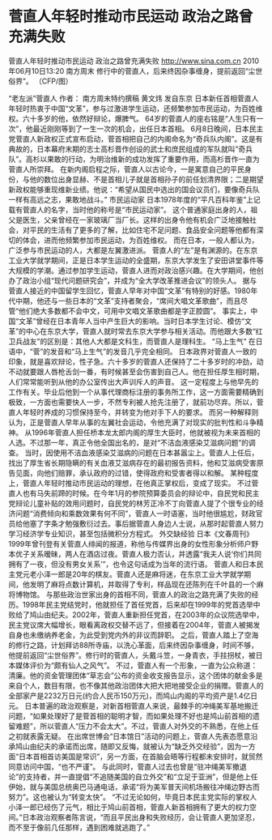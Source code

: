 # 菅直人年轻时推动市民运动 政治之路曾充满失败

菅直人年轻时推动市民运动 政治之路曾充满失败
http://www.sina.com.cn  2010年06月10日13:20  南方周末
修行中的菅直人，后来终因杂事缠身，提前返回“尘世俗界”。 （CFP/图）

“老左派”菅直人
作者： 南方周末特约撰稿 黄文炜 发自东京
日本新任首相菅直人年轻时热衷于中国“文革”，参与过激进学生运动，还频繁参加市民运动，为百姓维权。六十多岁的他，依然好辩论，爆脾气。
64岁的菅直人的座右铭是“人生只有一次”，他最近刚刚等到了一生一次的机会，出任日本首相。
6月8日晚间，日本民主党菅直人新政权正式宣布启动，菅首相把自己的内阁命名为“奇兵队内阁”。这是有典故的，日本幕府末期的志士高杉晋作创设的武士和庶民组成的军队就叫“奇兵队”。高杉以果敢的行动，为明治维新的成功发挥了重要作用，而高杉晋作一直为菅直人所崇拜。
在新内阁启程之际，菅直人以古论今，一是寓意自己的平民身份，与他的数位出身显赫、不是首相儿子就是首相孙子的前任划清界限；二是期望新政权能够重现维新业绩。他说：“希望从国民中选出的国会议员们，要像奇兵队一样有高远之志，果敢地战斗。”
市民运动家
日本1978年度的“平凡百科年鉴”上记载有菅直人的名字，当时他的称号是“市民运动家”。
这个普通家庭出身的人，祖父是医生，父亲曾经在一家玻璃厂当厂长。这样的出身令他有机会广泛地接触社会，对平民的生活有了更多的了解，比如住宅不足问题、食品安全问题等他都有深切的体会，进而他频繁参加市民运动，为百姓维权。
而在日本，一般人都认为，广泛参与市民运动的人，大都是左翼激进派。
菅直人的“左”是有渊源的。在东京工业大学就学期间，正是日本学生运动的全盛期，东京大学发生了安田讲堂事件等大规模的学潮。通过参加学生运动，菅直人进而对政治感兴趣。在大学期间，他创办了政治小组“现代问题研究会”，并成为“全大学改革推进会议”的领头人。
据与菅直人接近的中国留学生回忆，菅直人早年对中国“文革”有特别的好感。1980年代中期，他还与一些日本的“文革”支持者聚会，“席间大唱文革歌曲”，而且尽管“他们绝大多数都不会中文，可用中文唱文革歌曲都是字正腔圆”。
事实上，中国“文革”曾经在日本青年人当中产生巨大的影响。当时日本学生讨论、模仿“文革”的中心在东京大学，菅直人就时常去东京大学参与相关活动。而他跟大多数“红卫兵战友”的区别是：其他人大都是文科生，而菅直人是理科生。
“马上生气”
在日语中，“菅”的发音和“马上生气”的发音几乎完全相同。
日本政界对菅直人一致的印象，就是喜欢辩论，性子急。六十多岁的菅直人还保持了二十多岁时的冲劲，动不动就要跟人唇枪舌剑一番，有时候甚至会伤害到自己人。他在担任厚生相时期，人们常常能听到从他的办公室传出大声训斥人的声音。
这一定程度上与他早先的工作有关。毕业后他到一个从事代理商标注册的事务所工作，这一方面需要精确到极致，一方面也需要快人一步，不然专利被人抢先注册了，就前功尽弃。所以，菅直人年轻时养成的习惯保持至今，并转变为他对手下人的要求。
而另一种解释则认为，正是菅直人早年从事的左翼社会运动，令他充满了对现实的批判性和斗争精神。
从1996年菅直人担任桥本龙太郎内阁的厚生大臣时，他就被视为未来首相的人选。不过那一年，真正令他全国出名的，是对“不洁血液感染艾滋病问题”的调查。
当时，因使用不洁血液感染艾滋病的问题在日本甚嚣尘上。菅直人上任后，找出了厚生省长期隐瞒的有关血液艾滋病存在的最初报告资料，他和艾滋病受害原告见面，向他们赔罪，承认政府的过错，使得政府和受害者得以和解。
某种程度上，菅直人年轻时推动市民运动的理想，在他真正掌权后，变成了现实。
不过菅直人也有马失前蹄的时候。在今年1月的参院预算委员会的辩论中，自民党和民主党辩论儿童补贴的效用问题时，自民党的林芳正冷不丁向菅直人提了个很专业的经济问题“消费倾向和乘数效果有何不同”，菅直人一时语塞，当时他很尴尬，财政官员给他塞了字条才勉强敷衍过去。事后据菅直人身边人士说，从那时起菅直人努力学习经济学专业知识，甚至包括微积分方程式。
外交缺经验
日本《文春周刊》1999年曾刊登有关菅直人绯闻的报道，称他与传媒界出身的女性形象分析师户野本优子关系暧昧，两人在酒店过夜。菅直人极力否认，并透露“我夫人说‘你们共同拥有了一夜，但没有男女关系’”，也令这句话成为当年的流行语。
菅直人和日本民主党元老小泽一郎是20年的棋友。菅直人还是麻将迷，在东京工业大学就学期间，他发明了麻将点数计算机，并取得了专利，样品现在还陈列在千叶县的一个麻将博物馆。
与那些政治世家出身的首相不同，菅直人的政治之路充满了失败的经历。1998年民主党结党时，他就担任了首任党首，后来却在1999年的党首选举中败给了鸠山由纪夫。2002年，菅直人重新担任党首，在2003年的众议院选举中，民主党议席大幅增长，眼看离政权交替不远了，但接着在2004年，菅直人被揭发自身也未缴纳养老金，为此受到党内外的非议而辞职。
之后，菅直人踏上了空海的修行之路，计划拜访88所寺庙，以洗心革面，后来终因杂事缠身，时间不够，他提前返回“尘世俗界”。修行时的菅直人，头戴斗笠，一身青衣，手拄拐杖，被日本媒体评价为“颇有仙人之风气”。
不过，菅直人有一个形象，一直为公众称道：清廉。他的资金管理团体“草志会”公布的资金收支报告显示，这个团体的献金多是来自个人，数目有限，也不像其他政治团体大把大把地接受企业的捐赠。菅直人的全部家产是2232万日元(约合人民币150万元)，而鸠山内阁的平均资产是1.4亿日元。
日本普遍的政治观察是，对新首相菅直人来说，最棘手的冲绳美军基地搬迁问题，“如果处理好了是菅首相的聪明才智，而如果处理不好也是鸠山前首相的遗留难题”，所以菅直人“压力不会太大”。不过，菅直人对外交的不熟悉，在他上任之初就表露无疑。
在出席世博会“日本馆日”活动的问题上，菅直人先表态愿意沿承鸠山由纪夫的承诺而出席，随即又反悔，就被认为“缺乏外交经验”，因为一方面“日本首相首访美国是常识”，另一方面，在首脑会晤等行程都未安排时，就贸然同意访问中国，“也不严谨”。
与此同时，菅直人过去也曾是“驻冲绳美军撤退论”的支持者，并一直提倡“不追随美国的自立外交”和“立足于亚洲”，但是他上任伊始，就与美国总统奥巴马通电话，承诺“将为美军普天间机场搬往冲绳边野古而努力”。这也被认为“转变太快”。
“不过无论如何，毕竟日本民主党实际的掌权人小泽一郎已经伤了元气，相比于鸠山前首相，菅直人新首相拥有了更大的权力空间。”日本政治观察者陈言说，“而且平民出身和失败经历，会让菅直人更加坚忍，而不至于像前几任那样，遇到困难就逃跑了。”

